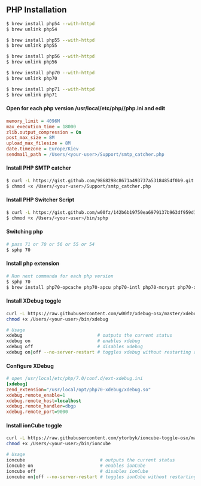 ## PHP Installation

```bash
$ brew install php54 --with-httpd
$ brew unlink php54

$ brew install php55 --with-httpd
$ brew unlink php55

$ brew install php56 --with-httpd
$ brew unlink php56

$ brew install php70 --with-httpd
$ brew unlink php70

$ brew install php71 --with-httpd
$ brew unlink php71
```

#### Open for each php version /usr/local/etc/php/<php-version>/php.ini and edit
```ini
memory_limit = 4096M
max_execution_time = 18000
zlib.output_compression = On
post_max_size = 8M
upload_max_filesize = 8M
date.timezone = Europe/Kiev
sendmail_path = /Users/<your-user>/Support/smtp_catcher.php
```

#### Install PHP SMTP catcher
```bash
$ curl -L https://gist.github.com/9868298c8671a493737a53184854f0b9.git > /Users/<your-user>/Support/smtp_catcher.php
$ chmod +x /Users/<your-user>/Support/smtp_catcher.php
```

#### Install PHP Switcher Script
```bash
$ curl -L https://gist.github.com/w00fz/142b6b19750ea6979137b963df959d11/raw > /Users/<your-user>/bin/sphp
$ chmod +x /Users/<your-user>/bin/sphp
```
#### Switching php
```bash
# pass 71 or 70 or 56 or 55 or 54
$ sphp 70
```

#### Install php extension
```bash
# Run next commanda for each php version
$ sphp 70
$ brew install php70-opcache php70-apcu php70-intl php70-mcrypt php70-xdebug php70-ioncubeloader --build-from-source
```

#### Install XDebug toggle
```bash
curl -L https://raw.githubusercontent.com/w00fz/xdebug-osx/master/xdebug-toggle > /Users/<your-user>/bin/xdebug
chmod +x /Users/<your-user>/bin/xdebug

# Usage
xdebug                            # outputs the current status
xdebug on                         # enables xdebug
xdebug off                        # disables xdebug
xdebug on|off --no-server-restart # toggles xdebug without restarting apache or php-fpm
```
#### Configure XDebug
```ini
# open /usr/local/etc/php/7.0/conf.d/ext-xdebug.ini
[xdebug]
zend_extension="/usr/local/opt/php70-xdebug/xdebug.so"
xdebug.remote_enable=1
xdebug.remote_host=localhost
xdebug.remote_handler=dbgp
xdebug.remote_port=9000
```

#### Install ionCube toggle
```bash
curl -L https://raw.githubusercontent.com/ytorbyk/ioncube-toggle-osx/master/ioncube-toggle > /Users/<your-user>/bin/ioncube
chmod +x /Users/<your-user>/bin/ioncube

# Usage
ioncube                            # outputs the current status
ioncube on                         # enables ionCube
ioncube off                        # disables ionCube
ioncube on|off --no-server-restart # toggles ionCube without restarting apache or php-fpm
```
